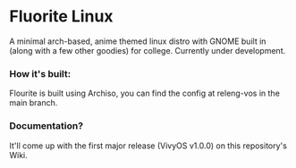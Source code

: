 # Fluorite Linux
A minimal arch-based, anime themed linux distro with GNOME built in (along with a few other goodies) for college. Currently under development.

### How it's built:
Flourite is built using Archiso, you can find the config at releng-vos in the main branch.

### Documentation?
It'll come up with the first major release (VivyOS v1.0.0) on this repository's Wiki.



